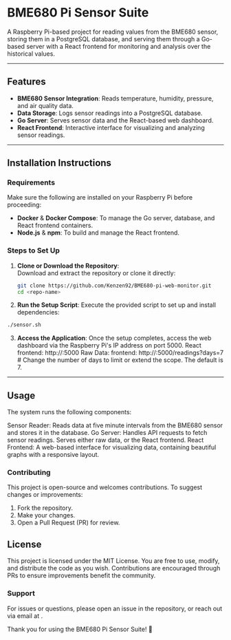 # BME680 Pi Sensor Suite

A Raspberry Pi-based project for reading values from the BME680 sensor, storing them in a PostgreSQL database, and serving them through a Go-based server with a React frontend for monitoring and analysis over the historical values.

---

## Features

- **BME680 Sensor Integration**: Reads temperature, humidity, pressure, and air quality data.
- **Data Storage**: Logs sensor readings into a PostgreSQL database.
- **Go Server**: Serves sensor data and the React-based web dashboard.
- **React Frontend**: Interactive interface for visualizing and analyzing sensor readings.

---

## Installation Instructions

### Requirements

Make sure the following are installed on your Raspberry Pi before proceeding:

- **Docker** & **Docker Compose**: To manage the Go server, database, and React frontend containers.
- **Node.js** & **npm**: To build and manage the React frontend.

### Steps to Set Up

1. **Clone or Download the Repository**:  
   Download and extract the repository or clone it directly:
   ```bash
   git clone https://github.com/Kenzen92/BME680-pi-web-monitor.git
   cd <repo-name>
   ```
2. **Run the Setup Script**:
   Execute the provided script to set up and install dependencies:

```bash
./sensor.sh
```

3. **Access the Application**:
   Once the setup completes, access the web dashboard via the Raspberry Pi's IP address on port 5000.
   React frontend: http://<raspberry-pi-ip>:5000
   Raw Data: frontend: http://<raspberry-pi-ip>:5000/readings?days=7 # Change the number of days to limit or extend the scope. The default is 7.

---

## Usage

The system runs the following components:

Sensor Reader: Reads data at five minute intervals from the BME680 sensor and stores it in the database.
Go Server: Handles API requests to fetch sensor readings. Serves either raw data, or the React frontend.
React Frontend: A web-based interface for visualizing data, containing beautiful graphs with a responsive layout.

### Contributing

This project is open-source and welcomes contributions. To suggest changes or improvements:

1. Fork the repository.
2. Make your changes.
3. Open a Pull Request (PR) for review.

## License

This project is licensed under the MIT License.
You are free to use, modify, and distribute the code as you wish. Contributions are encouraged through PRs to ensure improvements benefit the community.

### Support

For issues or questions, please open an issue in the repository, or reach out via email at <your-email>.

Thank you for using the BME680 Pi Sensor Suite! 🎉
